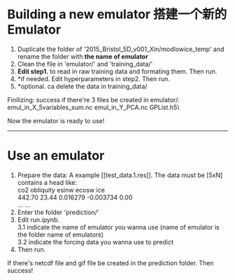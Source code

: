 
# Building a new emulator 搭建一个新的Emulator

1. Duplicate the folder of '2015_Bristol_5D_v001_Xin/modlowice_temp' and rename the folder with **the name of emulator**
2. Clean the file in 'emulator/' and 'training_data/'
3. **Edit step1.** to read in raw training data and formating them. Then run.
4. *if needed. Edit hyperparameters in step2. Then run.
5. *optional. ca delete the data in training_data/

Finilizing: success if there're 3 files be created in emulator/: emul_in_X_5variables_sum.nc emul_in_Y_PCA.nc GPList.h5\

Now the emulator is ready to use!

--------------------------

# Use an emulator

1. Prepare the data: A example [[test_data.1.res]]. The data must be [5xN] contains a head like: \
co2 obliquity esinw ecosw ice \
442.70 23.44 0.016279 -0.003734 0.00\
... ...
2. Enter the folder 'prediction/'
3. Edit run.ipynb. \
    3.1 indicate the name of emulator you wanna use (name of emulator is the folder name of emulators)\
    3.2 indicate the forcing data you wanna use to predict
4. Then run.

If there's netcdf file and gif file be created in the prediction folder. Then success!